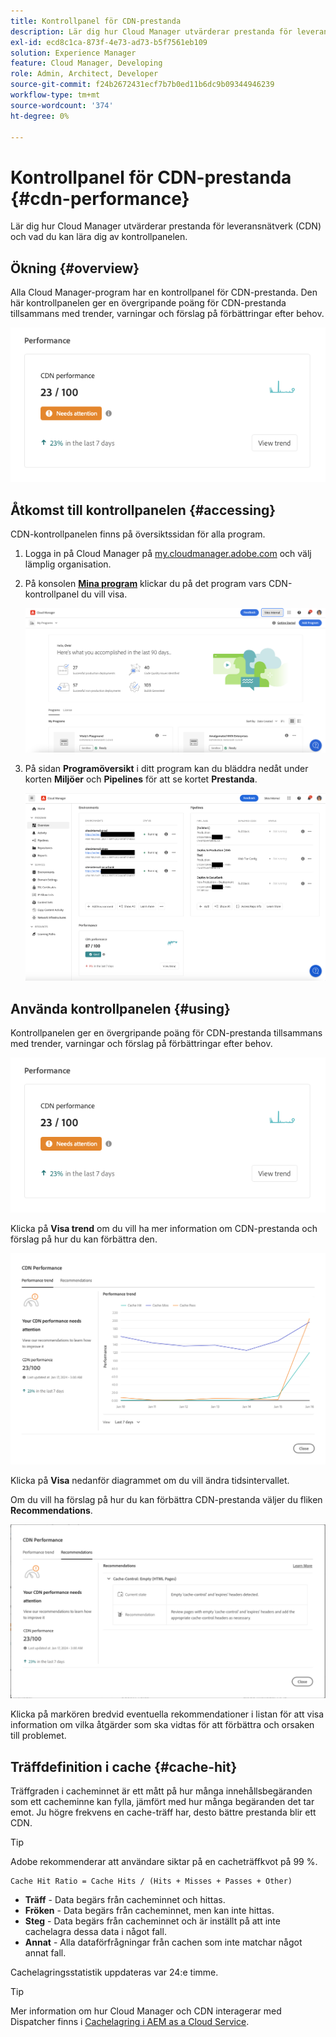 ```yaml
---
title: Kontrollpanel för CDN-prestanda
description: Lär dig hur Cloud Manager utvärderar prestanda för leveransnätverk (CDN) och vad du kan lära dig av kontrollpanelen.
exl-id: ecd8c1ca-873f-4e73-ad73-b5f7561eb109
solution: Experience Manager
feature: Cloud Manager, Developing
role: Admin, Architect, Developer
source-git-commit: f24b2672431ecf7b7b0ed11b6dc9b09344946239
workflow-type: tm+mt
source-wordcount: '374'
ht-degree: 0%

---
```


# Kontrollpanel för CDN-prestanda {#cdn-performance}

Lär dig hur Cloud Manager utvärderar prestanda för leveransnätverk (CDN) och vad du kan lära dig av kontrollpanelen.

## Ökning {#overview}

Alla Cloud Manager-program har en kontrollpanel för CDN-prestanda. Den här kontrollpanelen ger en övergripande poäng för CDN-prestanda tillsammans med trender, varningar och förslag på förbättringar efter behov.

![Kontrollpanel för CDN-prestanda](assets/cdn-performance-dashboard.png)

## Åtkomst till kontrollpanelen {#accessing}

CDN-kontrollpanelen finns på översiktssidan för alla program.

1. Logga in på Cloud Manager på [my.cloudmanager.adobe.com](https://my.cloudmanager.adobe.com/) och välj lämplig organisation.

1. På konsolen **[Mina program](/help/implementing/cloud-manager/navigation.md#my-programs)** klickar du på det program vars CDN-kontrollpanel du vill visa.

   ![Sidan Mina program](assets/my-programs.png)

1. På sidan **Programöversikt** i ditt program kan du bläddra nedåt under korten **Miljöer** och **Pipelines** för att se kortet **Prestanda**.

   ![Prestanda](assets/cdn-performance-overview.png)

## Använda kontrollpanelen {#using}

Kontrollpanelen ger en övergripande poäng för CDN-prestanda tillsammans med trender, varningar och förslag på förbättringar efter behov.

![Kontrollpanel för CDN-prestanda](assets/cdn-performance-dashboard.png)

Klicka på **Visa trend** om du vill ha mer information om CDN-prestanda och förslag på hur du kan förbättra den.

![Resultattrend](assets/cdn-performance-trend.png)

Klicka på **Visa** nedanför diagrammet om du vill ändra tidsintervallet.

Om du vill ha förslag på hur du kan förbättra CDN-prestanda väljer du fliken **Recommendations**.

![CDN-rekommendationer](assets/cdn-performance-recommendations.png)

Klicka på markören bredvid eventuella rekommendationer i listan för att visa information om vilka åtgärder som ska vidtas för att förbättra och orsaken till problemet.

## Träffdefinition i cache {#cache-hit}

Träffgraden i cacheminnet är ett mått på hur många innehållsbegäranden som ett cacheminne kan fylla, jämfört med hur många begäranden det tar emot. Ju högre frekvens en cache-träff har, desto bättre prestanda blir ett CDN.

>[!TIP]
>
>Adobe rekommenderar att användare siktar på en cacheträffkvot på 99 %.

```text
Cache Hit Ratio = Cache Hits / (Hits + Misses + Passes + Other)
```

* **Träff** - Data begärs från cacheminnet och hittas.
* **Fröken** - Data begärs från cacheminnet, men kan inte hittas.
* **Steg** - Data begärs från cacheminnet och är inställt på att inte cachelagra dessa data i något fall.
* **Annat** - Alla dataförfrågningar från cachen som inte matchar något annat fall.

Cachelagringsstatistik uppdateras var 24:e timme.

>[!TIP]
>
>Mer information om hur Cloud Manager och CDN interagerar med Dispatcher finns i [Cachelagring i AEM as a Cloud Service](/help/implementing/dispatcher/caching.md).
